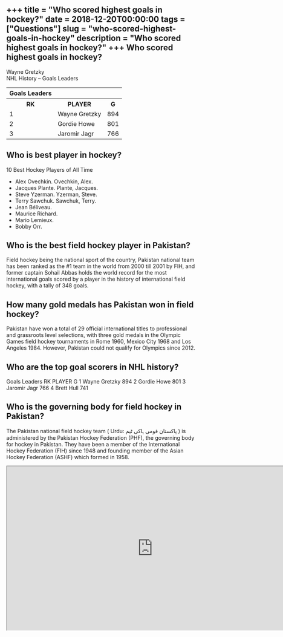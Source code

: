 +++
title = "Who scored highest goals in hockey?"
date = 2018-12-20T00:00:00
tags = ["Questions"]
slug = "who-scored-highest-goals-in-hockey"
description = "Who scored highest goals in hockey?"
+++
Who scored highest goals in hockey?
-----------------------------------

Wayne Gretzky  
NHL History – Goals Leaders

<table><tr><th>Goals Leaders</th></tr><tr><th>RK</th><th>PLAYER</th><th>G</th></tr><tr><td>1</td><td>Wayne Gretzky</td><td>894</td></tr><tr><td>2</td><td>Gordie Howe</td><td>801</td></tr><tr><td>3</td><td>Jaromir Jagr</td><td>766</td></tr></table>

Who is best player in hockey?
-----------------------------

10 Best Hockey Players of All Time

- Alex Ovechkin. Ovechkin, Alex.
- Jacques Plante. Plante, Jacques.
- Steve Yzerman. Yzerman, Steve.
- Terry Sawchuk. Sawchuk, Terry.
- Jean Béliveau.
- Maurice Richard.
- Mario Lemieux.
- Bobby Orr.

Who is the best field hockey player in Pakistan?
------------------------------------------------

Field hockey being the national sport of the country, Pakistan national team has been ranked as the #1 team in the world from 2000 till 2001 by FIH, and former captain Sohail Abbas holds the world record for the most international goals scored by a player in the history of international field hockey, with a tally of 348 goals.

How many gold medals has Pakistan won in field hockey?
------------------------------------------------------

Pakistan have won a total of 29 official international titles to professional and grassroots level selections, with three gold medals in the Olympic Games field hockey tournaments in Rome 1960, Mexico City 1968 and Los Angeles 1984. However, Pakistan could not qualify for Olympics since 2012.

Who are the top goal scorers in NHL history?
--------------------------------------------

Goals Leaders RK PLAYER G 1 Wayne Gretzky 894 2 Gordie Howe 801 3 Jaromir Jagr 766 4 Brett Hull 741

Who is the governing body for field hockey in Pakistan?
-------------------------------------------------------

The Pakistan national field hockey team ( Urdu: پاکستان قومى ہاكى ٹیم ‎) is administered by the Pakistan Hockey Federation (PHF), the governing body for hockey in Pakistan. They have been a member of the International Hockey Federation (FIH) since 1948 and founding member of the Asian Hockey Federation (ASHF) which formed in 1958.

<iframe allow="accelerometer; autoplay; clipboard-write; encrypted-media; gyroscope; picture-in-picture" allowfullscreen="" class="__youtube_prefs__  epyt-is-override  no-lazyload" data-no-lazy="1" data-origheight="433" data-origwidth="770" data-skipgform_ajax_framebjll="" height="433" id="_ytid_67442" loading="lazy" src="https://www.youtube.com/embed/InoCvViccLQ?enablejsapi=1&autoplay=0&cc_load_policy=0&cc_lang_pref=&iv_load_policy=1&loop=0&modestbranding=0&rel=1&fs=1&playsinline=0&autohide=2&theme=dark&color=red&controls=1&" title="YouTube player" width="770"></iframe>